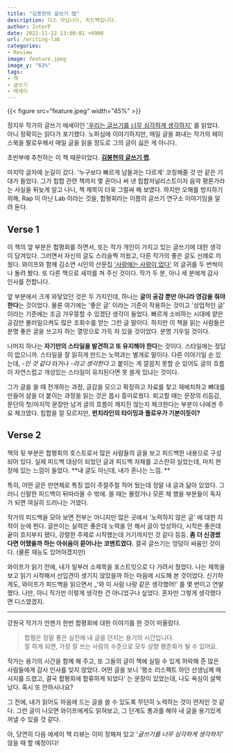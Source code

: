 ```yaml
---
title: "김봉현의 글쓰기 랩"
description: 디스 아닙니다, 피드백입니다.
author: InterP
date: 2022-11-22 13:00:01 +0900
url: /writing-lab
categories:
- Review
image: feature.jpeg
image_y: "63%"
tags: 
- 책
- 글쓰기
- 에세이
---
```


{{< figure src="feature.jpeg" width="45%" >}}

정지우 작가의 글쓰기 에세이인 ['우리는 글쓰기를 너무 심각하게 생각하지'](http://www.yes24.com/Product/Goods/105521868) 를 읽었다. 아니 정확히는 읽다가 포기했다. 노파심에 이야기하지만, 매일 글을 펴내는 작가의 페이스북을 팔로우해서 매일 글을 읽을 정도로 그의 글이 싫은 게 아니다. 

초반부에 추천하는 이 책 때문이었다. [**김봉현의 글쓰기 랩**](http://www.yes24.com/Product/Goods/78586548).

마지막 글자에 눈길이 갔다. '누구보다 빠르게 남들과는 다르게' 코칭해줄 것 만 같은 기대가 들었다. 그가 힙합 관련 책까지 몇 권이나 써 낸 힙합저널리스트이자 음악 평론가라는 사실을 뒤늦게 알고 나니, 책 제목이 더욱 그럴싸 해 보였다. 하지만 오해를 방지하기 위해, Rap 이 아닌 Lab 이라는 것을, 합평회라는 이름의 글쓰기 연구소 이야기임을 알려 둔다.


## Verse 1

이 책의 앞 부분은 합평회를 하면서, 또는 작가 개인이 가지고 있는 글쓰기에 대한 생각이 담겨있다. 그러면서 자신의 글도 스리슬쩍 끼웠고, 다른 작가의 좋은 글도 선례로 끼웠다. 와이프와 함께 김소연 시인의 산문집 ['사랑에는 사랑이 없다'](http://www.yes24.com/Product/Goods/76109558) 의 글귀를 두 번씩이나 돌려 봤다. 또 다른 책으로 새끼를 쳐 주신 것이다. 작가 두 분, 아니 세 분에게 감사 인사를 전합니다.

앞 부분에서 크게 와닿았던 것은 두 가지인데, 하나는 **글이 공감 뿐만 아니라 영감을 줘야 한다**는 것이었다. 물론 여기에는 '좋은 글' 이라는 기준이 작용하는 것이고 '상업적인 글' 이라는 기준에는 조금 갸우뚱할 수 있겠단 생각이 들었다. 빠르게 소비하는 시대에 얕은 공감만 불러일으켜도 많은 조회수를 얻는 그런 글 말이다. 하지만 이 책을 읽는 사람들은 분명 좋은 글을 쓰고자 하는 열망으로 가득 차 있을 것이었다. 분명 기우일 것이다.

나머지 하나는 **자기만의 스타일을 발견하고 또 유지해야 한다**는 것이다. 스타일에는 정답이 없으니까. 스타일을 잘 읽히게 만드는 노력과는 별개로 말이다. 다른 이야기일 순 있는데, *-인 것 같다* 라거나 *-라고 생각한다* 고 붙이는 게 깔끔치 못할 순 있어도 글의 흐름이 자연스럽고 개성있는 스타일이 유지된다면 못 쓸게 있냐는 것이다. 

그가 글을 쓸 때 전개하는 과정, 글감을 모으고 확장하고 자료를 찾고 재배치하고 뼈대를 만들어 살을 더 붙이는 과정을 읽는 것은 몹시 흥미로웠다. 퇴고할 때는 문장의 리듬감, 문단의 첫/마지막 문장만 남겨 글의 흐름이 깨지진 않는지 체크한다는 부분이 나에겐 주요 체크였다. 힙합을 잘 모르지만, **펀치라인의 타이밍과 플로우가 기본이듯이?**

## Verse 2

책의 뒷 부분은 합평회의 호스트로서 많은 사람들의 글을 보고 피드백한 내용으로 구성되어 있다. 실제 피드백 대상이 되었던 글과 피드백 자체를 고스란히 실었는데, 마치 현장에 있는 느낌이 들었다. **내 글도 아닌데, 내가 혼나는 느낌. **

특히, 어떤 글은 만연체로 특징 없이 주절주절 적어 뒀는데 정말 내 글과 닮아 있었다. 그러니 신랄한 피드백이 뒤따라올 수 밖에. 쓸 때는 몰랐거나 모른 체 했을 부분들이 독자가 되면 여실히 드러나는 거였다.

작가의 피드백을 모아 보면 전부는 아니지만 많은 곳에서 '노력하지 않은 글' 에 대한 지적이 눈에 띈다. 글쓴이는 실력은 좋은데 노력을 안 해서 글이 엉성하다, 시작은 좋은데 끝이 흐지부지 됐다, 강렬한 주제로 시작했는데 거기까지인 것 같다 등등. **좀 더 신경썼다면 어땠을까 하는 아쉬움이 묻어나는 코멘트였다.** 결국 글쓰기는 엉덩이 싸움인 것이다. (물론 재능도 있어야겠지만)

와이프가 읽기 전에, 내가 일부러 소제목을 포스트잇으로 다 가려서 줬었다. 나는 제목을 보고 읽기 시작해서 선입견이 생기지 않았을까 하는 마음에 시도해 본 것이었다. 신기하게도, 와이프가 피드백을 읽으면서 _'와 이 사람 나랑 같은 생각했어!' 를 몇 번이고 연발했다. 나만, 아니 작가만 이렇게 생각한 건 아니었구나 싶었다. 혼자만 그렇게 생각했다면 디스였겠지.

---

강원국 작가가 언젠가 한번 합평회에 대한 이야기를 한 것이 떠올랐다.

> 합평은 정말 좋은 실전에 내 글을 던지는 용기의 시간입니다.  
> 잘 하게 되면, 가장 잘 쓰는 사람의 수준으로 모두 상향 평준화가 될 수 있어요.

작가는 용기의 시간을 함께 해 주고, 또 그들의 글이 책에 실릴 수 있게 허락해 준 많은 사람들에게 감사 인사를 잊지 않았다. 어떤 글을 보니 '평소 리스펙트 하던 선생님께 메시지를 드렸고, 결국 합평회에 합류하게 되었다' 는 문장이 있었는데, 나도 욕심이 살짝 났다. 혹시 또 안하시나요?

그 전에, 내가 읽어도 마음에 드는 글을 쓸 수 있도록 무던히 노력하는 것이 먼저인 것 같다. 그런 글이 나오면 와이프에게도 읽혀보고, 그 단계도 통과를 해야 내 글을 용기있게 꺼낼 수 있을 것 같다.

아, 당연히 다음 에세이 책 리뷰는 이미 정해져 있고 _'글쓰기를 너무 심각하게 생각하지'_ 않을 때 할 예정이다!